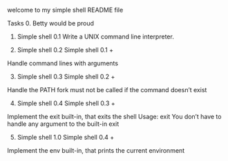 welcome to my simple shell README file

Tasks
0. Betty would be proud

1. Simple shell 0.1
Write a UNIX command line interpreter.

2. Simple shell 0.2
Simple shell 0.1 +

Handle command lines with arguments

3. Simple shell 0.3
Simple shell 0.2 +

Handle the PATH
fork must not be called if the command doesn’t exist

4. Simple shell 0.4
Simple shell 0.3 +

Implement the exit built-in, that exits the shell
Usage: exit
You don’t have to handle any argument to the built-in exit

5. Simple shell 1.0
Simple shell 0.4 +

Implement the env built-in, that prints the current environment
